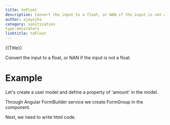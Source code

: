 ```yaml
---
title: toFloat
description: Convert the input to a float, or NAN if the input is not a float.
author: ajayojha
category: sanitization
type:decorators
linktitle: toFloat
---
```


<div class="title-bar top_title"><p>{{Title}}</p></div> <div class="title-bar"><p>Convert the input to a float, or NAN if the input is not a float.</p></div>

# Example  
Let's create a user model and define a property of 'amount' in the model.
<div component="app-code" key="toFloat-add-model"></div> 

Through Angular FormBuilder service we create FormGroup in the component.

<div component="app-code" key="toFloat-add-component"></div> 
Next, we need to write html code.
<div component="app-code" key="toFloat-add-html"></div> 
<div component="app-example-runner" ref-component="app-toFloat-add"></div>
